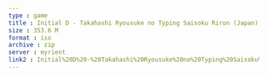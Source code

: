 ```yaml
---
type : game
title : Initial D - Takahashi Ryousuke no Typing Saisoku Riron (Japan)
size : 353.6 M
format : iso
archive : zip
server : myrient
link2 : Initial%20D%20-%20Takahashi%20Ryousuke%20no%20Typing%20Saisoku%20Riron%20%28Japan%29
---
```


